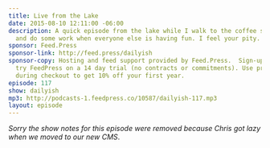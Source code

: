 ```yaml
---
title: Live from the Lake
date: 2015-08-10 12:11:00 -06:00
description: A quick episode from the lake while I walk to the coffee shop and try
  and do some work when everyone else is having fun. I feel your pity.
sponsor: Feed.Press
sponsor-link: http://feed.press/dailyish
sponsor-copy: Hosting and feed support provided by Feed.Press.  Sign-up today and
  try FeedPress on a 14 day trial (no contracts or commitments). Use promo code "dailyish"
  during checkout to get 10% off your first year.
episode: 117
show: dailyish
mp3: http://podcasts-1.feedpress.co/10587/dailyish-117.mp3
layout: episode
---
```


<em>Sorry the show notes for this episode were removed because Chris got lazy when we moved to our new CMS</em>.
